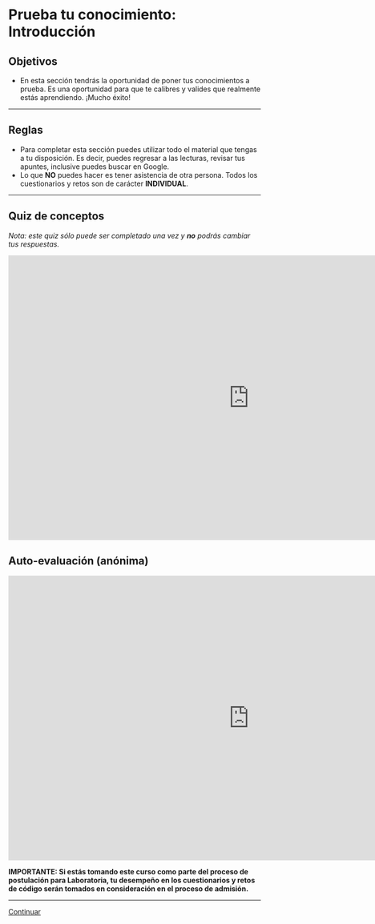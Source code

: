 # Prueba tu conocimiento: Introducción

## Objetivos

- En esta sección tendrás la oportunidad de poner tus conocimientos a prueba.
Es una oportunidad para que te calibres y valides que realmente estás
aprendiendo. ¡Mucho éxito!

***

## Reglas

- Para completar esta sección puedes utilizar todo el material que tengas a tu
disposición. Es decir, puedes regresar a las lecturas, revisar tus apuntes,
inclusive puedes buscar en Google.
- Lo que **NO** puedes hacer es tener asistencia de otra persona. Todos los
cuestionarios y retos son de carácter **INDIVIDUAL**.

***

## Quiz de conceptos

_Nota: este quiz sólo puede ser completado una vez y **no** podrás cambiar tus respuestas._

<iframe width="960" height="569" src="https://docs.google.com/forms/d/e/1FAIpQLSeVwW0lJQ8J-UgHKAHWo4p84_0FZ71UKnAcj8enGrhzbUtLCA/viewform?usp=sf_link" frameborder="0" allowfullscreen></iframe>

## Auto-evaluación (anónima)

<iframe width="960" height="569" src="https://docs.google.com/forms/d/e/1FAIpQLSfUlqctE62ta8yuvcxX59ARvcl8ZrHN7u5weR4VAM9kwhsePQ/viewform?usp=sf_link" frameborder="0" allowfullscreen></iframe>

**IMPORTANTE: Si estás tomando este curso como parte del proceso de
postulación para Laboratoria, tu desempeño en los cuestionarios y retos de
código serán tomados en consideración en el proceso de admisión.**

***

[Continuar](../02-variables-and-data-types/01-values-data-types-and-operators.md)
